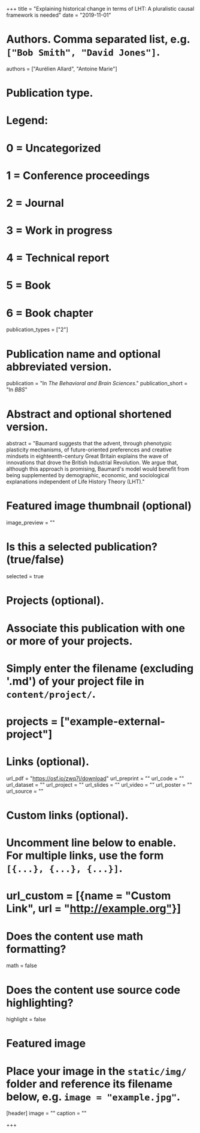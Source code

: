 +++
title = "Explaining historical change in terms of LHT: A pluralistic causal framework is needed"
date = "2019-11-01"

# Authors. Comma separated list, e.g. `["Bob Smith", "David Jones"]`.
authors = ["Aurélien Allard", "Antoine Marie"]

# Publication type.
# Legend:
# 0 = Uncategorized
# 1 = Conference proceedings
# 2 = Journal
# 3 = Work in progress
# 4 = Technical report
# 5 = Book
# 6 = Book chapter
publication_types = ["2"]

# Publication name and optional abbreviated version.
publication = "In *The Behavioral and Brain Sciences*."
publication_short = "In *BBS*"

# Abstract and optional shortened version.
abstract = "Baumard suggests that the advent, through phenotypic plasticity mechanisms, of future-oriented preferences and creative mindsets in eighteenth-century Great Britain explains the wave of innovations that drove the British Industrial Revolution. We argue that, although this approach is promising, Baumard's model would benefit from being supplemented by demographic, economic, and sociological explanations independent of Life History Theory (LHT)."

# Featured image thumbnail (optional)
image_preview = ""

# Is this a selected publication? (true/false)
selected = true

# Projects (optional).
#   Associate this publication with one or more of your projects.
#   Simply enter the filename (excluding '.md') of your project file in `content/project/`.
# projects = ["example-external-project"]

# Links (optional).
url_pdf = "https://osf.io/zwq7j/download"
url_preprint = ""
url_code = ""
url_dataset = ""
url_project = ""
url_slides = ""
url_video = ""
url_poster = ""
url_source = ""

# Custom links (optional).
#   Uncomment line below to enable. For multiple links, use the form `[{...}, {...}, {...}]`.
# url_custom = [{name = "Custom Link", url = "http://example.org"}]

# Does the content use math formatting?
math = false

# Does the content use source code highlighting?
highlight = false

# Featured image
# Place your image in the `static/img/` folder and reference its filename below, e.g. `image = "example.jpg"`.
[header]
image = ""
caption = ""

+++